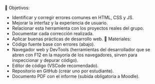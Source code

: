 🎯 Objetivos:
- Identificar y corregir errores comunes en HTML, CSS y JS.
- Mejorar la interfaz y la experiencia de usuario.
- Relacionar esta herramienta con los proyectos reales del grupo.
- Documentar cada corrección realizada.
- Aplicar buenas prácticas de desarrollo web.
🔧 Materiales:
- Código fuente base con errores (abajo).
- Navegador web y DevTools (herramientas del desarrollador que se abren con F12 en la mayoría
de los navegadores, sirven para inspeccionar y depurar código).
- Editor de código (VSCode recomendado).
- Repositorio en GitHub (crear uno por estudiante).
- Documento PDF con el informe (subida obligatoria a Moodle).
